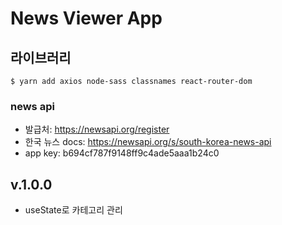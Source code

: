 # News Viewer App

## 라이브러리
```shell script
$ yarn add axios node-sass classnames react-router-dom
```

### news api

- 발급처: https://newsapi.org/register
- 한국 뉴스 docs: https://newsapi.org/s/south-korea-news-api
- app key: b694cf787f9148ff9c4ade5aaa1b24c0

## v.1.0.0
- useState로 카테고리 관리